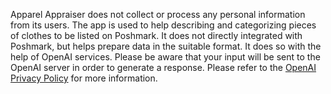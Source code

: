 Apparel Appraiser does not collect or process any personal information from its users. The app is used to help describing and categorizing pieces of clothes to be listed on Poshmark. It does not directly integrated with Poshmark, but helps prepare data in the suitable format. It does so with the help of OpenAI services. Please be aware that your input will be sent to the OpenAI server in order to generate a response. Please refer to the [OpenAI Privacy Policy](https://openai.com/policies/privacy-policy/) for more information.
